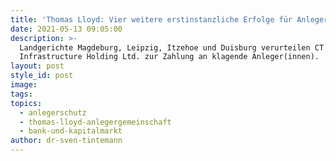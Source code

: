 ```yaml
---
title: 'Thomas Lloyd: Vier weitere erstinstanzliche Erfolge für Anleger erstritten.'
date: 2021-05-13 09:05:00
description: >-
  Landgerichte Magdeburg, Leipzig, Itzehoe und Duisburg verurteilen CT
  Infrastructure Holding Ltd. zur Zahlung an klagende Anleger(innen).
layout: post
style_id: post
image:
tags:
topics:
  - anlegerschutz
  - thomas-lloyd-anlegergemeinschaft
  - bank-und-kapitalmarkt
author: dr-sven-tintemann
---
```

